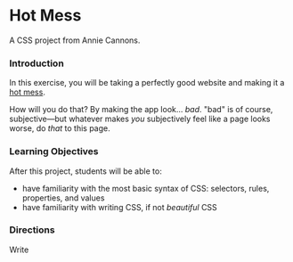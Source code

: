 # Hot Mess

A CSS project from Annie Cannons.

### Introduction

In this exercise, you will be taking a perfectly good website and making it a [hot mess](https://www.dictionary.com/e/slang/hot-mess/).

How will you do that? By making the app look... _bad_. "bad" is of course, subjective—but whatever makes _you_ subjectively feel like a page looks worse, do _that_ to this page.

### Learning Objectives

After this project, students will be able to:

- have familiarity with the most basic syntax of CSS: selectors, rules, properties, and values
- have familiarity with writing CSS, if not _beautiful_ CSS

### Directions

Write 
